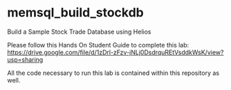# memsql_build_stockdb
Build a Sample Stock Trade Database using Helios

Please follow this Hands On Student Guide to complete this lab:
https://drive.google.com/file/d/1zDrl-zFzv-jNLj0DsdrquREtVsddkWsK/view?usp=sharing

All the code necessary to run this lab is contained within this repository as well.
